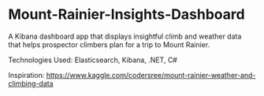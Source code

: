 # Mount-Rainier-Insights-Dashboard

A Kibana dashboard app that displays insightful climb and weather data  
that helps prospector climbers plan for a trip to Mount Rainier.

Technologies Used: Elasticsearch, Kibana, .NET, C#

Inspiration:
https://www.kaggle.com/codersree/mount-rainier-weather-and-climbing-data
